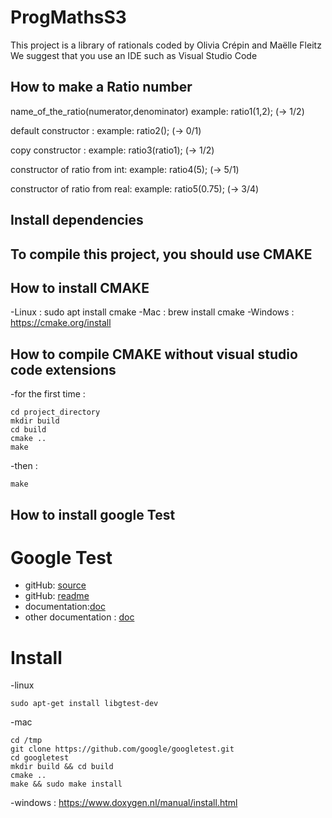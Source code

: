 ﻿# ProgMathsS3
This project is a library of rationals coded by Olivia Crépin and Maëlle Fleitz
We suggest that you use an IDE such as Visual Studio Code

## How to make a Ratio number
name_of_the_ratio(numerator,denominator)
example: ratio1(1,2); (-> 1/2)

default constructor :
example: ratio2(); (-> 0/1)

copy constructor :
example: ratio3(ratio1); (-> 1/2)

constructor of ratio from int:
example: ratio4(5); (-> 5/1)

constructor of ratio from real:
example: ratio5(0.75);  (-> 3/4)


## Install dependencies

## To compile this project, you should use CMAKE
## How to install CMAKE
-Linux : sudo apt install cmake
-Mac : brew install cmake
-Windows : https://cmake.org/install

## How to compile CMAKE without visual studio code extensions
-for the first time :
```
cd project_directory
mkdir build
cd build
cmake ..
make
```

-then : 
```
make
```


## How to install google Test
# Google Test
- gitHub: [source](https://github.com/google/googletest)
- gitHub: [readme](https://github.com/google/googletest/blob/master/README.md)
- documentation:[doc](https://github.com/google/googletest/blob/master/googletest/docs/primer.md#simple-tests)
- other documentation : [doc](https://developer.ibm.com/technologies/systems/articles/au-googletestingframework)


# Install

-linux
```
sudo apt-get install libgtest-dev
```

-mac
```
cd /tmp
git clone https://github.com/google/googletest.git
cd googletest
mkdir build && cd build
cmake ..
make && sudo make install
```
-windows : https://www.doxygen.nl/manual/install.html 
